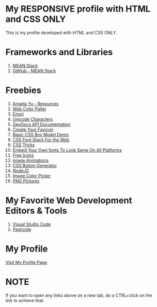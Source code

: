# My RESPONSIVE profile with HTML and CSS ONLY

This is my profile developed with HTML and CSS ONLY.

# Frameworks and Libraries

1. <a href="http://meanjs.org/" target="_blank" title=" MongoDB, Express, AngularJS, and Node.js">MEAN Stack</a>
2. <a href="http://github.com/meanjs/mean" target="_blank" title="MEAN Stack">GitHub - MEAN Stack</a>

# Freebies

1. <a href = "https://www.appbrewery.co/p/web-development-course-resources" target="_blank">Angela Yu - Resources</a>
2. <a href = "https://colorhunt.co/" target="_blank">Web Color Pallet</a>
3. <a href = "http://emojipedia.org" target="_blank">Emoji</a>
4. <a href = "https://unicode-table.com/en/" target="_blank">Unicode Characters</a>
5. <a href = "https://devdocs.io/" target="_blank">DevDocs API Documentation</a>
6. <a href = "https://www.favicon.cc/" target="_blank">Create Your Favicon</a>
7. <a href = "http://markusvogl.com/web1/interactive_box_model/css_box_demo.html" target="_blank">Basic
   CSS Box Model Demo</a>
8. <a href = "https://www.cssfontstack.com/" target="_blank">CSS Font Stack For the Web</a>
9. <a href = "https://css-tricks.com/" target="_blank">CSS Tricks</a>
10. <a href = "https://fonts.google.com/" target="_blank">Embed Your Own fonts To Look Same On All Platforms</a>
11. <a href = "https://www.flaticon.com/" target="_blank">Free Icons</a>
12. <a href = "https://giphy.com/" target="_blank">Image Animations</a>
13. <a href = "https://www.css3buttongenerator.com/" target="_blank">CSS Button Generator</a>
14. <a href = "https://nodejs.org/" target="_blank">NodeJS</a>
15. <a href ="https://imagecolorpicker.com/">Image Color Picker</a>
16. <a href = "https://www.picpng.com/">PNG Pictures</a>

# My Favorite Web Development Editors & Tools

1. <a href = "https://code.visualstudio.com/download" target="_blank">Visual Studio Code</a>
2. <a href = "https://pesticide.io" target="_blank">Pesticide</a>

# My Profile

<a href = "https://maduoma.github.io/myprofile/" target="_blank">Visit My Profile Page</a>

# NOTE

If you want to open any links above on a new tab, do a CTRL+click on the link to achieve that.
